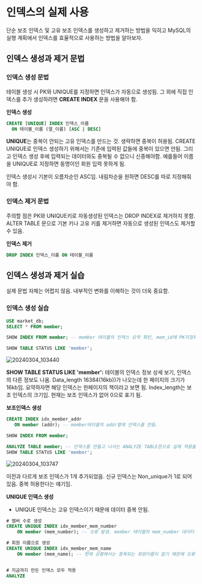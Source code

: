# 인덱스의 실제 사용
단순 보조 인덱스 및 고유 보조 인덱스를 생성하고 제거하는 방법을 익히고 MySQL의 실행 계획에서 인덱스를 효율적으로 사용하는 방법을 알아보자.


## 인덱스 생성과 제거 문법

### 인덱스 생성 문법
테이블 생성 시 PK와 UNIQUE를 지정하면 인덱스가 자동으로 생성됨. 그 외에 직접 인덱스를 추가 생성하려면 **CREATE INDEX** 문을 사용해야 함.


**인덱스 생성**
```sql
CREATE [UNIQUE] INDEX 인덱스_이름
  ON 테이블_이름 (열_이름) [ASC | DESC]
```
**UNIQUE**는 중복이 안되는 고유 인덱스를 만드는 것. 생략하면 중복이 허용됨. CREATE UNIQUE로 인덱스 생성하기 위해서는 기존에 입력된 값들에 중복이 있으면 안됨. 그리고 인덱스 생성 후에 입력되는 데이터와도 중복될 수 없으니 신중해야함. 예를들어 이름을 UNIQUE로 지정하면 동명이인 회원 입력 못하게 됨.

인덱스 생성시 기본이 오름차순인 ASC임. 내림차순을 원하면 DESC를 따로 지정해줘야 함.


### 인덱스 제거 문법
주의할 점은 PK와 UNIQUE키로 자동생성된 인덱스는 DROP INDEX로 제거하지 못함. ALTER TABLE 문으로 기본 키나 고유 키를 제거하면 자동으로 생성된 인덱스도 제거할 수 있음.

**인덱스 제거**
```sql
DROP INDEX 인덱스_이름 ON 테이블_이름
```



## 인덱스 생성과 제거 실습
실제 문법 자체는 어렵지 않음. 내부적인 변화를 이해하는 것이 더욱 중요함.

### 인덱스 생성 실습


```sql
USE market_db;
SELECT * FROM member;

SHOW INDEX FROM member; -- member 테이블의 인덱스 요약 확인, mem_id에 PK지정되어 있는 것 확인

SHOW TABLE STATUS LIKE 'member'; 
```

![20240304_103440](https://github.com/junhosong0/MySQL/assets/117610783/51c435b8-1d68-4d00-a5e1-240916ec28d1)

**SHOW TABLE STATUS LIKE 'member':** 테이블의 인덱스 정보 상세 보기, 인덱스의 다른 정보도 나옴. Data_length 16384(16kb))가 나오는데 한 페이지의 크기가 16kb임. 요약하자면 해당 인덱스는 한페이지의 책이라고 보면 됨. Index_length는 보조 인덱스의 크기임. 현재는 보조 인덱스가 없어 0으로 표기 됨.



**보조인덱스 생성**

```sql
CREATE INDEX idx_member_addr 
   ON member (addr); -- member테이블의 addr열에 인덱스를 만듬.

SHOW INDEX FROM member;

ANALYZE TABLE member; -- 인덱스를 만들고 나서는 ANALYZE TABLE문으로 실제 적용을 시켜줘야 함. 그렇지 않으면 적용 안됨.
SHOW TABLE STATUS LIKE 'member';
```
![20240304_103747](https://github.com/junhosong0/MySQL/assets/117610783/69fe4085-e627-4902-b4db-26ab4be91c95)

이전과 다르게 보조 인덱스가 1개 추가되었음. 신규 인덱스는 Non_unique가 1로 되어있음. 중복 허용한다는 얘기임.



**UNIQUE 인덱스 생성**
- UNIQUE 인덱스는 고유 인덱스이기 때문에 데이터 중복 안됨.


```sql
# 멤버 수로 생성
CREATE UNIQUE INDEX idx_member_mem_number
    ON member (mem_number); -- 오류 발생. member 테이블의 mem_number 데이터 중 중복되는 경우가 있기 때문.

# 회원 이름으로 생성
CREATE UNIQUE INDEX idx_member_mem_name
    ON member (mem_name); -- 현재 상황에서는 중복되는 회원이름이 없기 때문에 오류는 발생하지 않지만 향후 데이터 추가 시 중복되는 데이터가 있을 확률이 높때문에 상당히 위험함.


# 지금까지 만든 인덱스 모두 적용
ANALYZE

```



